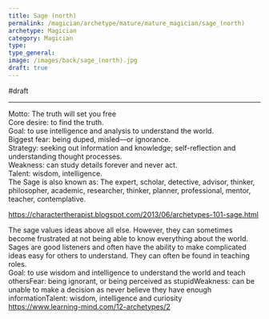 ```yaml
---
title: Sage (north)
permalink: /magician/archetype/mature/mature_magician/sage_(north)
archetype: Magician
category: Magician
type: 
type_general: 
image: /images/back/sage_(north).jpg
draft: true
---
```

#draft   
  
---  
Motto: The truth will set you free  
Core desire: to find the truth.  
Goal: to use intelligence and analysis to understand the world.  
Biggest fear: being duped, misled—or ignorance.  
Strategy: seeking out information and knowledge; self-reflection and understanding thought processes.  
Weakness: can study details forever and never act.  
Talent: wisdom, intelligence.  
The Sage is also known as: The expert, scholar, detective, advisor, thinker, philosopher, academic, researcher, thinker, planner, professional, mentor, teacher, contemplative.  
   
https://charactertherapist.blogspot.com/2013/06/archetypes-101-sage.html  
  
The sage values ideas above all else. However, they can sometimes become frustrated at not being able to know everything about the world. Sages are good listeners and often have the ability to make complicated ideas easy for others to understand. They can often be found in teaching roles.  
Goal: to use wisdom and intelligence to understand the world and teach othersFear: being ignorant, or being perceived as stupidWeakness: can be unable to make a decision as never believe they have enough informationTalent: wisdom, intelligence and curiosity   
https://www.learning-mind.com/12-archetypes/2
